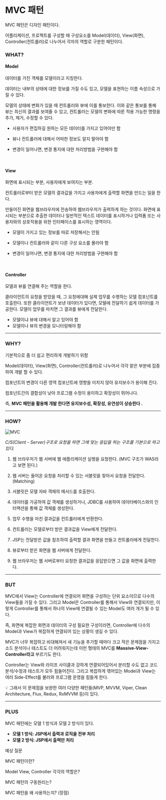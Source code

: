 # MVC 패턴

MVC 패턴은 디자인 패턴이다.

어플리케이션, 프로젝트를 구성할 때 구성요소를 Model(데이터), View(화면), Controller(컨트롤러)로 나누어서 각자의 역할로 구분한 패턴이다.



### WHAT?



#### Model 

데이터를 가진 객체를 모델이라고 지칭한다.

데이터는 내부의 상태에 대한 정보를 가질 수도 있고, 모델을 표현하는 이름 속성으로 가질 수 있다. 

모델의 상태에 변화가 있을 때 컨트롤러와 뷰에 이를 통보한다. 이와 같은 통보를 통해 뷰는 최신의 결과를 보여줄 수 있고, 컨트롤러는 모델의 변화에 따른 적용 가능한 명령을 추가, 제거, 수정할 수 있다.

- 사용자가 편집하길 원하는 모든 데이터를 가지고 있어야만 함

- 뷰나 컨트롤러에 대해서 어떠한 정보도 알지 말아야 함

- 변경이 일어나면, 변경 통지에 대한 처리방법을 구현해야 함

  ​

#### View

화면에 표시되는 부분, 사용자에게 보여지는 부분.

컨트롤러로부터 받은 모델의 결과값을 가지고 사용자에게 출력할 화면을 만드는 일을 한다. 

만들어진 화면을 웹브라우저에 전송하여 웹브라우저가 출력하게 하는 것이다. 화면에 표시되는 부분으로 추출한 데이터나 일반적인 텍스트 데이터를 표시하거나 입력폼 또는 사용자와의 상호작용을 위한 인터페이스를 표시하는 영역이다.

- 모델이 가지고 있는 정보를 따로 저장해서는 안됨

- 모델이나 컨트롤러와 같이 다른 구성 요소를 몰라야 함

- 변경이 일어나면, 변경 통지에 대한 처리방법을 구현해야 함

  ​

#### Controller

모델과 뷰를 연결해 주는 역할을 한다. 

클라이언트의 요청을 받았을 때, 그 요청에대해 실제 업무를 수행하는 모델 컴포넌트를 호출한다. 또한 클라이언트가 보낸 데이터가 있다면, 모텔에 전달하기 쉽게 데이터를 가공한다. 모델이 업무를 마치면 그 결과를 뷰에게 전달한다.

- 모델이냐 뷰에 대해서 알고 있어야 함
- 모델이나 뷰의 변경을 모니터링해야 함

------



### WHY?



기본적으로 좀 더 쉽고 편리하게 개발하기 위함

Model(데이터), View(화면), Controller(컨트롤러)로 나누어서 각각 맡은 부분에 집중하여 개발 할 수 있다.

컴포넌트의 변경이 다른 영역 컴포넌트에 영향을 미치지 않아 유지보수가 용이해 진다.

컴포넌트간의 결합성이 낮아 프로그램 수정이 용이하고 확장성이 뛰어나다.

즉, **MVC 패턴을 활용해 개발 한다면 유지보수성, 확장성, 유연성이 상승한다 .**

------



### HOW?

![MVC](C:\cs-study\MVC\MVC.JPG)

*C/S(Client - Server)구조로 요청을 하면 그에 맞는 응답을 하는 구조를 기본으로 하고 있다.*

1. 웹 브라우저가 웹 서버에 웹 애플리케이션 실행을 요청한다. (MVC 구조가 WAS라고 보면 된다.)


2. 웹 서버는 들어온 요청을 처리할 수 있는 서블릿을 찾아서 요청을 전달한다.(Matching)


3. 서블릿은 모델 자바 객체의 메서드를 호출한다.
4. 데이터를 가공하여 값 객체를 생성하거나, JDBC를 사용하여 데이터베이스와의 인터랙션을 통해 값 객체를 생성한다.
5. 업무 수행을 마친 결과값을 컨트롤러에게 반환한다.
6. 컨트롤러는 모델로부터 받은 결과값을 View에게 전달한다.
7. JSP는 전달받은 값을 참조하여 출력할 결과 화면을 만들고 컨트롤러에게 전달한다.
8. 뷰로부터 받은 화면을 웹 서버에게 전달한다.
9. 웹 브라우저는 웹 서버로부터 요청한 결과값을 응답받으면 그 값을 화면에 출력한다.

------



### BUT

MVC에서 View는 Controller에 연결되어 화면을 구성하는 단위 요소이므로 다수의 View들을 가질 수 있다.
그리고 Model은 Controller를 통해서 View와 연결되지만, 이렇게 Controller를 통해서 하나의 View에 연결될 수 있는 Model도 여러 개가 될 수 있다.

즉, 화면에 복잡한 화면과 데이터의 구성 필요한 구성이라면, Controller에 다수의 Model과 View가 복잡하게 연결되어 있는 상황이 생길 수 있다.

MVC가 너무 복잡하고 비대해져서 새 기능을 추가할 때마다 크고 작은 문제점을 가지고 소드 분석이나 테스트도 더 어려워지는데 이런 형태의 MVC를 **Massive-View-Controller라고** 부르기도 한다.

Controller는 View와 라이프 사이클과 강하게 연결되어있어서 분리할 수도 없고 코드 분석/수정과 테스트가 모두 힘들어진다. 그리고 복잡하게 엮어있는 Model과 View는 여러 Side-Effect를 불러와 프로그램 운영을 힘들게 한다.



💡 그래서 이 문제점을 보완한 여러 다양한 패턴들(MVP, MVVM, Viper, Clean Architecture, Flux, Redux, RxMVVM 등)이 있다.

------



### PLUS

MVC 패턴에는 모델 1 방식과 모델 2 방식이 있다.

- **모델 1 방식: JSP에서 출력과 로직을 전부 처리**
- **모델 2 방식: JSP에서 출력만 처리**







예상 질문 

MVC 패턴이란? 

Model View, Controller 각각의 역할은?

MVC 패턴의 구동원리는?

MVC 패턴을 왜 사용하는지? (장점)

